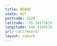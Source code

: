 ```yaml
---
title: BEARD
state: ACT
postcode: 2620
latitude: -35.34172619
longitude: 149.2104515
url: /act/beard/
layout: suburb
---
```

